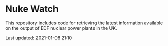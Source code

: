 # Nuke Watch

This repository includes code for retrieving the latest information available on the output of EDF nuclear power plants in the UK.

Last updated: 2021-01-08 21:10